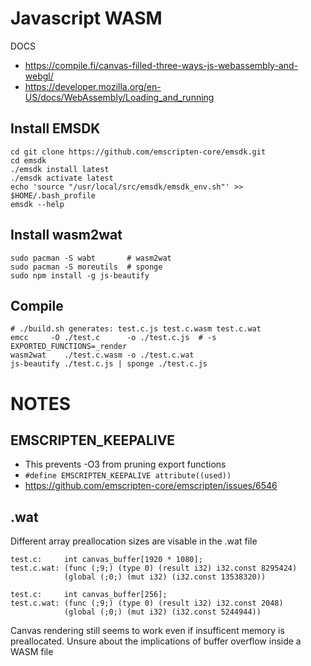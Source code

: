 # Javascript WASM
DOCS
- https://compile.fi/canvas-filled-three-ways-js-webassembly-and-webgl/
- https://developer.mozilla.org/en-US/docs/WebAssembly/Loading_and_running


## Install EMSDK
```
cd git clone https://github.com/emscripten-core/emsdk.git
cd emsdk
./emsdk install latest
./emsdk activate latest
echo 'source "/usr/local/src/emsdk/emsdk_env.sh"' >> $HOME/.bash_profile
emsdk --help
```

## Install wasm2wat
```
sudo pacman -S wabt       # wasm2wat
sudo pacman -S moreutils  # sponge
sudo npm install -g js-beautify
```

## Compile
```
# ./build.sh generates: test.c.js test.c.wasm test.c.wat
emcc     -O ./test.c      -o ./test.c.js  # -s EXPORTED_FUNCTIONS=_render
wasm2wat    ./test.c.wasm -o ./test.c.wat
js-beautify ./test.c.js | sponge ./test.c.js
```

# NOTES

## EMSCRIPTEN_KEEPALIVE
- This prevents -O3 from pruning export functions
- `#define EMSCRIPTEN_KEEPALIVE attribute((used))`
- https://github.com/emscripten-core/emscripten/issues/6546

## .wat

Different array preallocation sizes are visable in the .wat file 
```
test.c:     int canvas_buffer[1920 * 1080];  
test.c.wat: (func (;9;) (type 0) (result i32) i32.const 8295424) 
            (global (;0;) (mut i32) (i32.const 13538320))

test.c:     int canvas_buffer[256];
test.c.wat: (func (;9;) (type 0) (result i32) i32.const 2048)    
            (global (;0;) (mut i32) (i32.const 5244944))
```

Canvas rendering still seems to work even if insufficent memory is preallocated.
Unsure about the implications of buffer overflow inside a WASM file 